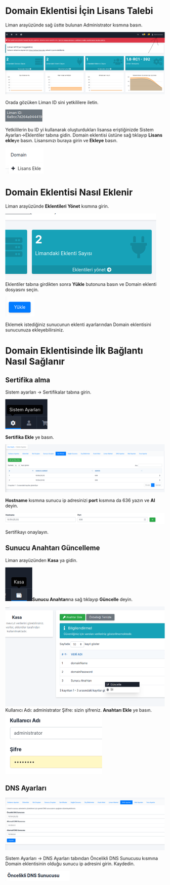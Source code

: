 # Domain Eklentisi İçin Lisans Talebi

Liman arayüzünde sağ üstte bulunan Administrator kısmına basın. 

<img src="./assets/13.png">

Orada gözüken Liman ID sini yetkililere iletin. 

<img src="./assets/14.png">

Yetkililerin bu ID yi kullanarak oluşturdukları lisansa eriştiğinizde Sistem Ayarları->Eklentiler tabına gidin. Domain eklentisi üstüne sağ tıklayıp **Lisans ekle**ye basın. Lisansınızı buraya girin ve **Ekleye** basın. 

<img src="./assets/3.png">

# Domain Eklentisi Nasıl Eklenir

Liman arayüzünde **Eklentileri Yönet** kısmına girin. 

<img src="./assets/1k.png">Eklentiler tabına girdikten sonra **Yükle** butonuna basın ve Domain eklenti dosyasını seçin.

<img src="./assets/2.png"> 

Eklemek istediğiniz sunucunun eklenti ayarlarından Domain eklentisini sunucunuza ekleyebilirsiniz.

# Domain Eklentisinde İlk Bağlantı Nasıl Sağlanır



## Sertifika alma

Sistem ayarları -> Sertifikalar tabına girin.

<img src="./assets/4.png">

 **Sertifika Ekle** ye basın.

<img src="./assets/567.png">

**Hostname** kısmına sunucu ip adresinizi **port** kısmına da 636 yazın ve **Al** deyin. 

<img src="./assets/hostname.png">

Sertifikayı onaylayın.

## Sunucu Anahtarı Güncelleme

Liman arayüzünden **Kasa** ya gidin. 

<img src="./assets/8.png">**Sunucu Anahtarı**na sağ tıklayıp **Güncelle** deyin. 

<img src="./assets/9.png">Kullanıcı Adı: administrator Şifre: sizin şifreniz. **Anahtarı Ekle** ye basın.<img src="./assets/10.png">

## DNS Ayarları 

<img src="./assets/11k.png">

Sistem Ayarları -> DNS Ayarları tabından Öncelikli DNS Sunucusu kısmına Domain eklentisinin olduğu sunucu ip adresini girin. Kaydedin.

<img src="./assets/12.png">











